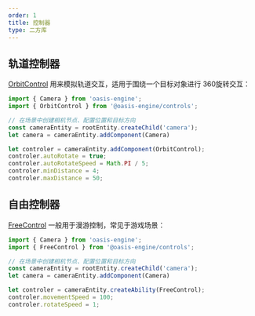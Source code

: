 ```yaml
---
order: 1
title: 控制器
type: 二方库
---
```


## 轨道控制器
[OrbitControl](${book.api}classes/controls.orbitcontrol.html) 用来模拟轨道交互，适用于围绕一个目标对象进行 360旋转交互：

```typescript
import { Camera } from 'oasis-engine';
import { OrbitControl } from '@oasis-engine/controls';

// 在场景中创建相机节点、配置位置和目标方向
const cameraEntity = rootEntity.createChild('camera');
let camera = cameraEntity.addComponent(Camera)

let controler = cameraEntity.addComponent(OrbitControl);
controler.autoRotate = true;
controler.autoRotateSpeed = Math.PI / 5;
controler.minDistance = 4;
controler.maxDistance = 50;
```


## 自由控制器

[FreeControl](${book.api}classes/controls.freecontrol.html) 一般用于漫游控制，常见于游戏场景：


```typescript
import { Camera } from 'oasis-engine';
import { FreeControl } from '@oasis-engine/controls';

// 在场景中创建相机节点、配置位置和目标方向
const cameraEntity = rootEntity.createChild('camera');
let camera = cameraEntity.addComponent(Camera)

let controler = cameraEntity.createAbility(FreeControl);
controler.movementSpeed = 100;
controler.rotateSpeed = 1;
```

<playground src="controls-free.ts"></playground>



